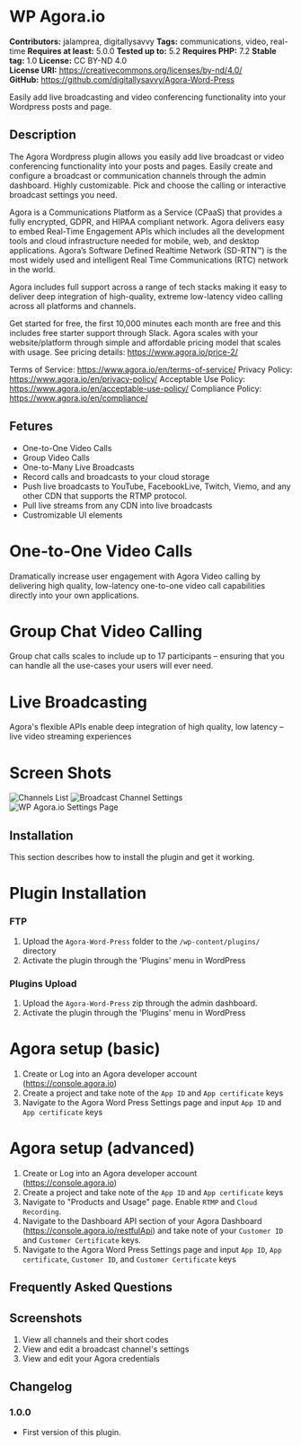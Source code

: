 # WP Agora.io #
**Contributors:** jalamprea, digitallysavvy
**Tags:** communications, video, real-time
**Requires at least:** 5.0.0
**Tested up to:** 5.2
**Requires PHP:** 7.2
**Stable tag:** 1.0
**License:** CC BY-ND 4.0  
**License URI:** https://creativecommons.org/licenses/by-nd/4.0/  
**GitHub:** https://github.com/digitallysavvy/Agora-Word-Press

Easily add live broadcasting and video conferencing functionality into your Wordpress posts and page.

## Description ##

The Agora Wordpress plugin allows you easily add live broadcast or video conferencing functionality into your posts and pages. Easily create and configure a broadcast or communication channels through the admin dashboard. Highly customizable. Pick and choose the calling or interactive broadcast settings you need.

Agora is a Communications Platform as a Service (CPaaS) that provides a fully encrypted, GDPR, and HIPAA compliant network. Agora delivers easy to embed Real-Time Engagement APIs which includes all the development tools and cloud infrastructure needed for mobile, web, and desktop applications.  Agora’s Software Defined Realtime Network (SD-RTN™) is the most widely used and intelligent Real Time Communications (RTC) network in the world.

Agora includes full support across a range of tech stacks making it easy to deliver deep integration of high-quality, extreme low-latency video calling across all platforms and channels.

Get started for free, the first 10,000 minutes each month are free and this includes free starter support through Slack. Agora scales with your website/platform through simple and affordable pricing model that scales with usage. See pricing details: https://www.agora.io/price-2/

Terms of Service: https://www.agora.io/en/terms-of-service/
Privacy Policy: https://www.agora.io/en/privacy-policy/
Acceptable Use Policy: https://www.agora.io/en/acceptable-use-policy/
Compliance Policy: https://www.agora.io/en/compliance/

## Fetures ##

-  One-to-One Video Calls
-  Group Video Calls
-  One-to-Many Live Broadcasts
-  Record calls and broadcasts to your cloud storage
-  Push live broadcasts to YouTube, FacebookLive, Twitch, Viemo, and any other CDN that supports the RTMP protocol.
-  Pull live streams from any CDN into live broadcasts
-  Custromizable UI elements

# One-to-One Video Calls
Dramatically increase user engagement with Agora Video calling by delivering high quality, low-latency one-to-one video call capabilities directly into your own applications. 

# Group Chat Video Calling
Group chat calls scales to include up to 17 participants – ensuring that you can handle all the use-cases your users will ever need.

# Live Broadcasting
Agora's flexible APIs enable deep integration of high quality, low latency – live video streaming experiences

# Screen Shots
![Channels List](/assets/screenshot-1.png?raw=true "Channels List")
![Broadcast Channel Settings](/assets/screenshot-2.png?raw=true "Broadcast Channel Settings")
![WP Agora.io Settings Page](/assets/screenshot-3.png?raw=true "WP Agora.io Settings Page")

## Installation ##

This section describes how to install the plugin and get it working.

# Plugin Installation
### FTP
1.  Upload the `Agora-Word-Press` folder to the `/wp-content/plugins/` directory
2.  Activate the plugin through the 'Plugins' menu in WordPress

### Plugins Upload
1.  Upload the `Agora-Word-Press` zip through the admin dashboard.
2.  Activate the plugin through the 'Plugins' menu in WordPress

# Agora setup (basic)
1.  Create or Log into an Agora developer account (https://console.agora.io)
2.  Create a project and take note of the `App ID` and `App certificate` keys
3.  Navigate to the Agora Word Press Settings page and input `App ID` and `App certificate` keys

# Agora setup (advanced)
1.  Create or Log into an Agora developer account (https://console.agora.io)
2.  Create a project and take note of the `App ID` and `App certificate` keys
3.  Navigate to "Products and Usage" page. Enable `RTMP` and `Cloud Recording`.
4.  Navigate to the Dashboard API section of your Agora Dashboard (https://console.agora.io/restfulApi) and take note of your `Customer ID` and `Customer Certificate` keys.
5.  Navigate to the Agora Word Press Settings page and input `App ID`, `App certificate`, `Customer ID`, and `Customer Certificate` keys

## Frequently Asked Questions ##

## Screenshots ##

1.  View all channels and their short codes
2.  View and edit a broadcast channel's settings
3.  View and edit your Agora credentials

## Changelog ##

### 1.0.0 ###
* First version of this plugin.
